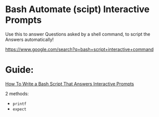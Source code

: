 # Bash Automate (scipt) Interactive Prompts
Use this to answer Questions asked by a shell command, to script the Answers automatically!

https://www.google.com/search?q=bash+script+interactive+command

# Guide:
[How To Write a Bash Script That Answers Interactive Prompts](https://www.baeldung.com/linux/bash-interactive-prompts)

2 methods:
- `printf`
- `expect`

